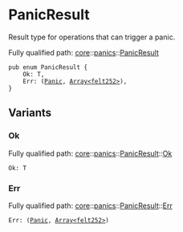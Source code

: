 # PanicResult

Result type for operations that can trigger a panic.

Fully qualified path: [core](./core.md)::[panics](./core-panics.md)::[PanicResult](./core-panics-PanicResult.md)

<pre><code class="language-cairo">pub enum PanicResult {
    Ok: T,
    Err: (<a href="core-panics-Panic.html">Panic</a>, <a href="core-array-Array.html">Array&lt;felt252&gt;</a>),
}</code></pre>

## Variants

### Ok

Fully qualified path: [core](./core.md)::[panics](./core-panics.md)::[PanicResult](./core-panics-PanicResult.md)::[Ok](./core-panics-PanicResult.md#ok)

<pre><code class="language-cairo">Ok: T</code></pre>


### Err

Fully qualified path: [core](./core.md)::[panics](./core-panics.md)::[PanicResult](./core-panics-PanicResult.md)::[Err](./core-panics-PanicResult.md#err)

<pre><code class="language-cairo">Err: (<a href="core-panics-Panic.html">Panic</a>, <a href="core-array-Array.html">Array&lt;felt252&gt;</a>)</code></pre>



